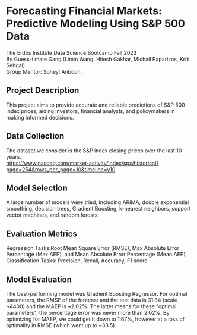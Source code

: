 # Forecasting Financial Markets: Predictive Modeling Using S&P 500 Data  
The Erdős Institute Data Science Bootcamp Fall 2023  
By Guess-timate Gang
  (Limin Wang, Hitesh Gakhar, Michail Paparizos, Kriti Sehgal)  
Group Mentor: Soheyl Anbouhi

## Project Description
This project aims to provide accurate and reliable predictions of S&P 500 index prices, aiding investors, financial analysts, and policymakers in making informed decisions. 

## Data Collection
The dataset we consider is the S&P index closing prices over the last 10 years.  
 https://www.nasdaq.com/market-activity/index/spx/historical?page=254&rows_per_page=10&timeline=y10

## Model Selection
A large number of models were tried, including ARIMA, double exponential smoothing, decision trees, Gradient Boosting, k-nearest neighbors, support vector machines, and random forests. 

## Evaluation Metrics
Regression Tasks:Root Mean Square Error (RMSE), Max Absolute Error Percentage (Max AEP), and Mean Absolute Error Percentage (Mean AEP), 
Classification Tasks: Precision, Recall, Accuracy, F1 score

## Model Evaluation
The best-performing model was Gradient Boosting Regressor. For optimal parameters, the RMSE of the forecast and the test data is 31.34 (scale ~4400) and the MAEP is ~2.02%. The latter means for these "optimal parameters", the percentage error was never more than 2.02%. By optimizing for MAEP, we could get it down to 1.67%, however at a loss of optimality in RMSE (which went up to ~33.5).

